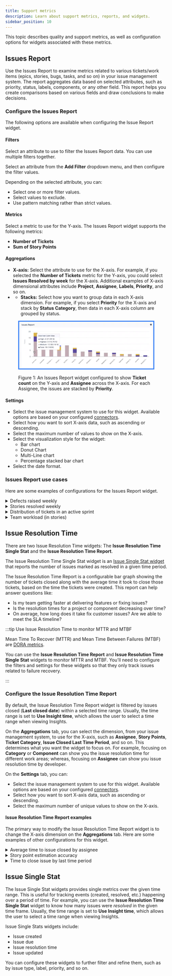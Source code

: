 ```yaml
---
title: Support metrics
description: Learn about support metrics, reports, and widgets.
sidebar_position: 10
---
```


This topic describes quality and support metrics, as well as configuration options for widgets associated with these metrics.

## Issues Report

Use the Issues Report to examine metrics related to various tickets/work items (epics, stories, bugs, tasks, and so on) in your issue management system. The report aggregates data based on selected attributes, such as priority, status, labels, components, or any other field. This report helps you create comparisons based on various fields and draw conclusions to make decisions.

### Configure the Issues Report

The following options are available when configuring the Issue Report widget.

#### Filters

Select an attribute to use to filter the Issues Report data. You can use multiple filters together.

Select an attribute from the **Add Filter** dropdown menu, and then configure the filter values.

Depending on the selected attribute, you can:

* Select one or more filter values.
* Select values to exclude.
* Use pattern matching rather than strict values.

#### Metrics

Select a metric to use for the Y-axis. The Issues Report widget supports the following metrics:

* **Number of Tickets**
* **Sum of Story Points**

#### Aggregations

* **X-axis:** Select the attribute to use for the X-axis. For example, if you selected the **Number of Tickets** metric for the Y-axis, you could select **Issues Resolved by week** for the X-axis. Additional examples of X-axis dimensional attributes include **Project**, **Assignee**, **Labels**, **Priority**, and so on.
* * **Stacks:** Select how you want to group data in each X-axis dimension. For example, if you select **Priority** for the X-axis and stack by **Status Category**, then data in each X-axis column are grouped by status.

<figure>

![](../static/issues-report-widget.png)

<figcaption>Figure 1: An Issues Report widget configured to show <b>Ticket count</b> on the Y-axis and <b>Assignee</b> across the X-axis. For each Assignee, the issues are stacked by <b>Priority</b>.</figcaption>
</figure>

#### Settings

* Select the issue management system to use for this widget. Available options are based on your configured [connectors](/docs/category/connectors-and-integrations).
* Select how you want to sort X-axis data, such as ascending or descending.
* Select the maximum number of values to show on the X-axis.
* Select the visualization style for the widget:
  * Bar chart
  * Donut Chart
  * Multi-Line chart
  * Percentage stacked bar chart
* Select the date format.

### Issues Report use cases

Here are some examples of configurations for the Issues Report widget.

<details>
<summary>Defects raised weekly</summary>

To configure the Issues Report widget to show bug tickets created weekly:

1. On the **Filter** tab, add an **Issue Type** filter set to **Bug/Defect**.
2. For the time range, either **Use Insight time** or set **Issue Created In** to the desired time range. **Use Insight time** allows the user to select a desired time range when viewing the Insight.
3. On the **Metrics** tab, select **Number of Tickets**.
4. On the **Aggregations** tab, set **X-axis** to **Issue created by week**.
5. On the **Settings** tab, set the **Visualization** to **Bar Chart**.
6. Set the widget **Name** to **Defects raised weekly**.

</details>

<details>
<summary>Stories resolved weekly</summary>

To configure the Issues Report widget to show stories resolved weekly:

1. On the **Filter** tab, add an **Issue Type** filter set to **Story**.
2. For the time range, either **Use Insight time** or set **Issue Created In** to the desired time range. **Use Insight time** allows the user to select a desired time range when viewing the Insight.
3. On the **Metrics** tab, select **Number of Tickets**.
4. On the **Aggregations** tab, set **Stacks** to **Priority**, and set **X-axis** to **Issue resolved by week**.
5. On the **Settings** tab, set the **Visualization** to **Bar Chart**.
6. Set the widget **Name** to **Stories resolved weekly**.

</details>

<details>
<summary>Distribution of tickets in an active sprint</summary>

To configure the Issues Report widget to show the distribution of tickets in the active sprint:

1. On the **Filter** tab, add a **Sprint** filter set to **Select Active Sprints only**.
2. On the **Metrics** tab, select **Number of Tickets**.
3. On the **Aggregations** tab, set **Stacks** to **Issue Type**, and set **X-axis** to **Sprint**.
4. On the **Settings** tab, set the **Visualization** to **Bar Chart**.
5. Set the widget **Name** to **Active sprint tickets distribution**.

</details>

<details>
<summary>Team workload (in stories)</summary>

To configure the Issues Report widget to show the team workload:

1. On the **Filter** tab, add a **Status** filter, set the value to all closed statuses (Done, Closed, Resolved, Won't Do, and so on), and select **Exclude**.

   This ensures the widget only shows active or not-started work.

2. On the **Metrics** tab, select **Number of Tickets**.
3. On the **Aggregations** tab, set **Stacks** to **Issue Type**, and set **X-axis** to **Assignee**.
4. On the **Settings** tab, set the **Visualization** to **Bar Chart**.
5. Set the widget **Name** to **Team workload**.

</details>

## Issue Resolution Time

There are two Issue Resolution Time widgets: The **Issue Resolution Time Single Stat** and the **Issue Resolution Time Report**.

The Issue Resolution Time Single Stat widget is an [Issue Single Stat widget](#issue-single-stat) that reports the number of issues marked as resolved in a given time period.

The Issue Resolution Time Report is a configurable bar graph showing the number of tickets closed along with the average time it took to close those tickets, based on the time the tickets were created. This report can help answer questions like:

* Is my team getting faster at delivering features or fixing issues?
* Is the resolution times for a project or component decreasing over time?
* On average, how long does it take fix customer issues? Are we able to meet the SLA timeline?

<!-- img .gitbook/assets/image (76).png - issue resolution time report widget example -->

:::tip Use Issue Resolution Time to monitor MTTR and MTBF

Mean Time To Recover (MTTR) and Mean Time Between Failures (MTBF) are [DORA metrics](../dora-metrics-reports/dora-metrics.md).

You can use the **Issue Resolution Time Report** and **Issue Resolution Time Single Stat** widgets to monitor MTTR and MTBF. You'll need to configure the filters and settings for these widgets so that they only track issues related to failure recovery.

:::

### Configure the Issue Resolution Time Report

By default, the Issue Resolution Time Report widget is filtered by issues closed (**Last closed date**) within a selected time range. Usually, the time range is set to **Use Insight time**, which allows the user to select a time range when viewing Insights.

<!-- img .gitbook/assets/image (56).png - issue resolution time report widget config - filters tab - last closed date and Insight time -->

On the **Aggregations** tab, you can select the dimension, from your issue management system, to use for the X-axis, such as **Assignee**, **Story Points**, **Ticket Category**, **Issue Closed Last Time Period**, and so on. This determines what you want the widget to focus on. For example, focusing on **Category** or **Component** can show you the issue resolution time for different work areas; whereas, focusing on **Assignee** can show you issue resolution time by developer.

<!-- img .gitbook/assets/image (59).png - issue resolution time report widget config - aggregations tab - x axis dropdown -->

On the **Settings** tab, you can:

* Select the issue management system to use for this widget. Available options are based on your configured [connectors](/docs/category/connectors-and-integrations).
* Select how you want to sort X-axis data, such as ascending or descending.
* Select the maximum number of unique values to show on the X-axis.

#### Issue Resolution Time Report examples

The primary way to modify the Issue Resolution Time Report widget is to change the X-axis dimension on the **Aggregations** tab. Here are some examples of other configurations for this widget.

<details>
<summary>Average time to issue closed by assignee</summary>

This configuration produces a bar graph showing which assignees are taking the most time to close issues within the selected time frame.

1. On the **Aggregations** tab, select **Assignee** for the X-axis dimension.
2. On the **Settings** tab, set **Sort X-axis** to **By Value, High --> Low**, and set the **Max X-Axis Entries** high enough so that it can show all team members.

<!-- img /.gitbook/assets/image (53).png - Issue Resolution Time Report widget config - settings tab - sort xaxis high to low and 20 max entries -->

</details>

<details>
<summary>Story point estimation accuracy</summary>

This configuration produces a bar graph showing how well your story points are estimated. Good estimation is evidenced by a graph showing linear progression, with higher point issues taking longer to resolve than lower ones.

<!-- img .gitbook/assets/image (30).png - Story point estimation accuracy bar graph w linear progression -->

1. On the **Aggregations** tab, select **Story Points** for the X-axis dimension.
2. On the **Filters** tab, exclude backlog stages by adding an **Exclude Time In Status** filter, and set the filter value to your backlog status(es), such as **To Do** or **Backlog**.

   <!-- img .gitbook/assets/image (29).png - exclude time in status filter example config -->

3. On the **Settings** tab, set **Sort X-axis** to **By Label, Low --> High**.

</details>

<details>
<summary>Time to close issue by last time period</summary>

This configuration produces a bar graph showing a historical record of the average time it took to close all issues within the selected time frame.

<!-- img .gitbook/assets/image (38).png - time to close issue by last time period bar graph example -->

1. On the **Aggregations** tab, select **Issue Last Closed (Week, Month, Quarter)** for the X-axis dimension.
2. On the **Filters** tab, add filters to demonstrate [MTTR](../dora-metrics-reports/dora-metrics.md#mean-time-to-restore-mttr) or [Lead Time For Changes](../dora-metrics-reports/dora-metrics.md#lead-time-for-changes) trends:

   * For MTTR: Add an **Issue Type** filter, and set the filter value to **Bugs**.
   * For Lead Time For Change: Add an **Issue Type** filter, and set the filter values to **Tasks** and **Stories**.

3. On the **Settings** tab, set **Sort X-axis** to **By Label, Low --> High**.

</details>

## Issue Single Stat

The Issue Single Stat widgets provides single metrics over the given time range. This is useful for tracking events (created, resolved, etc.) happening over a period of time. For example, you can use the **Issue Resolution Time Single Stat** widget to know how many issues were *resolved* in the given time frame. Usually, the time range is set to **Use Insight time**, which allows the user to select a time range when viewing Insights.

Issue Single Stats widgets include:

* Issue created
* Issue due
* Issue resolution time
* Issue updated

You can configure these widgets to further filter and refine them, such as by issue type, label, priority, and so on.

